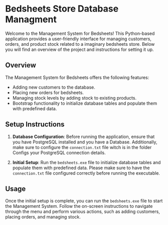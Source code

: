 # Bedsheets Store Database Managment

Welcome to the Management System for Bedsheets! This Python-based application provides a user-friendly interface for managing customers, orders, and product stock related to a imaginary bedsheets store. Below you will find an overview of the project and instructions for setting it up.

## Overview

The Management System for Bedsheets offers the following features:

- Adding new customers to the database.
- Placing new orders for bedsheets.
- Managing stock levels by adding stock to existing products.
- Bootstrap functionality to initialize database tables and populate them with predefined data.

## Setup Instructions

1. **Database Configuration**: Before running the application, ensure that you have PostgreSQL installed and you have a Database. Additionally, make sure to configure the `connection.txt` file witch is in the folder Configs your PostgreSQL connection details.

2. **Initial Setup**: Run the `bedsheets.exe` file to initialize database tables and populate them with predefined data. Please make sure to have the `connection.txt` file configured correctly before running the executable.

## Usage

Once the initial setup is complete, you can run the `bedsheets.exe` file to start the Management System. Follow the on-screen instructions to navigate through the menu and perform various actions, such as adding customers, placing orders, and managing stock.